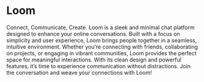 # Loom

Connect, Communicate, Create.
Loom is a sleek and minimal chat platform designed to enhance your online conversations. Built with a focus on simplicity and user experience, Loom brings people together in a seamless, intuitive environment. Whether you’re connecting with friends, collaborating on projects, or engaging in vibrant communities, Loom provides the perfect space for meaningful interactions. With its clean design and powerful features, it’s time to experience communication without distractions. Join the conversation and weave your connections with Loom!
